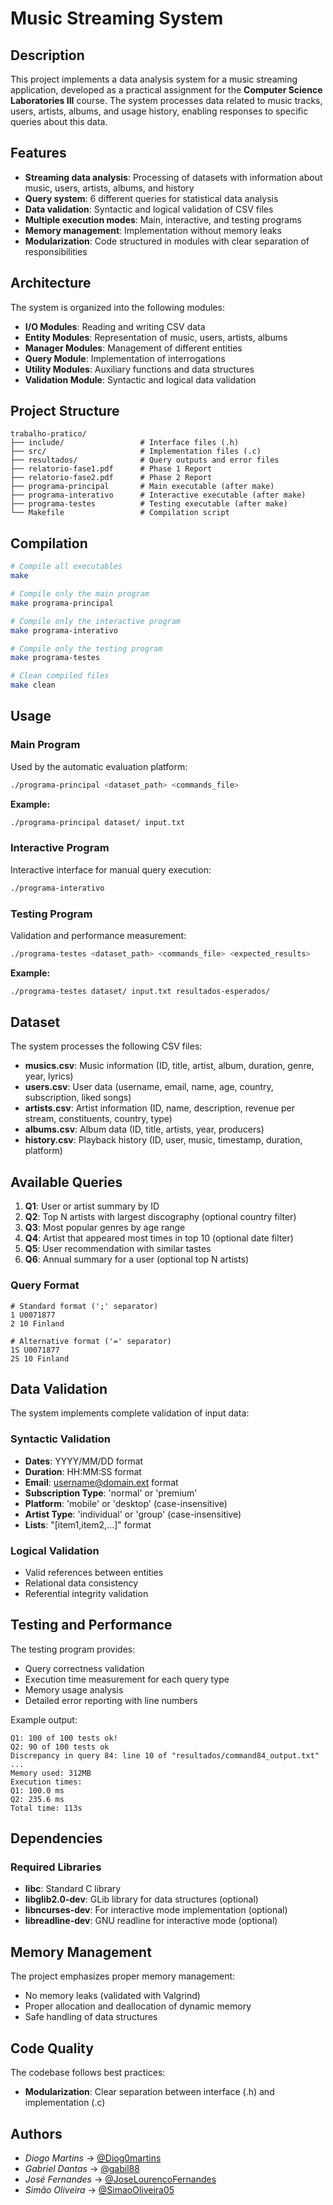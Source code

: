 # Music Streaming System

## Description

This project implements a data analysis system for a music streaming application, developed as a practical assignment for the **Computer Science Laboratories III** course. The system processes data related to music tracks, users, artists, albums, and usage history, enabling responses to specific queries about this data.

## Features

- **Streaming data analysis**: Processing of datasets with information about music, users, artists, albums, and history
- **Query system**: 6 different queries for statistical data analysis
- **Data validation**: Syntactic and logical validation of CSV files
- **Multiple execution modes**: Main, interactive, and testing programs
- **Memory management**: Implementation without memory leaks
- **Modularization**: Code structured in modules with clear separation of responsibilities

## Architecture

The system is organized into the following modules:

- **I/O Modules**: Reading and writing CSV data
- **Entity Modules**: Representation of music, users, artists, albums
- **Manager Modules**: Management of different entities
- **Query Module**: Implementation of interrogations
- **Utility Modules**: Auxiliary functions and data structures
- **Validation Module**: Syntactic and logical data validation

## Project Structure

```
trabalho-pratico/
├── include/                 # Interface files (.h)
├── src/                     # Implementation files (.c)
├── resultados/              # Query outputs and error files
├── relatorio-fase1.pdf      # Phase 1 Report
├── relatorio-fase2.pdf      # Phase 2 Report
├── programa-principal       # Main executable (after make)
├── programa-interativo      # Interactive executable (after make)
├── programa-testes          # Testing executable (after make)
└── Makefile                 # Compilation script
```

## Compilation

```bash
# Compile all executables
make

# Compile only the main program
make programa-principal

# Compile only the interactive program
make programa-interativo

# Compile only the testing program
make programa-testes

# Clean compiled files
make clean
```

## Usage

### Main Program
Used by the automatic evaluation platform:
```bash
./programa-principal <dataset_path> <commands_file>
```

**Example:**
```bash
./programa-principal dataset/ input.txt
```

### Interactive Program
Interactive interface for manual query execution:
```bash
./programa-interativo
```

### Testing Program
Validation and performance measurement:
```bash
./programa-testes <dataset_path> <commands_file> <expected_results>
```

**Example:**
```bash
./programa-testes dataset/ input.txt resultados-esperados/
```

## Dataset

The system processes the following CSV files:

- **musics.csv**: Music information (ID, title, artist, album, duration, genre, year, lyrics)
- **users.csv**: User data (username, email, name, age, country, subscription, liked songs)
- **artists.csv**: Artist information (ID, name, description, revenue per stream, constituents, country, type)
- **albums.csv**: Album data (ID, title, artists, year, producers)
- **history.csv**: Playback history (ID, user, music, timestamp, duration, platform)

## Available Queries

1. **Q1**: User or artist summary by ID
2. **Q2**: Top N artists with largest discography (optional country filter)
3. **Q3**: Most popular genres by age range
4. **Q4**: Artist that appeared most times in top 10 (optional date filter)
5. **Q5**: User recommendation with similar tastes
6. **Q6**: Annual summary for a user (optional top N artists)

### Query Format

```
# Standard format (';' separator)
1 U0071877
2 10 Finland

# Alternative format ('=' separator)
1S U0071877
2S 10 Finland
```

## Data Validation

The system implements complete validation of input data:

### Syntactic Validation
- **Dates**: YYYY/MM/DD format
- **Duration**: HH:MM:SS format
- **Email**: username@domain.ext format
- **Subscription Type**: 'normal' or 'premium'
- **Platform**: 'mobile' or 'desktop' (case-insensitive)
- **Artist Type**: 'individual' or 'group' (case-insensitive)
- **Lists**: "[item1,item2,...]" format

### Logical Validation
- Valid references between entities
- Relational data consistency
- Referential integrity validation

## Testing and Performance

The testing program provides:
- Query correctness validation
- Execution time measurement for each query type
- Memory usage analysis
- Detailed error reporting with line numbers

Example output:
```
Q1: 100 of 100 tests ok!
Q2: 90 of 100 tests ok
Discrepancy in query 84: line 10 of "resultados/command84_output.txt"
...
Memory used: 312MB
Execution times:
Q1: 100.0 ms
Q2: 235.6 ms
Total time: 113s
```

## Dependencies

### Required Libraries
- **libc**: Standard C library
- **libglib2.0-dev**: GLib library for data structures (optional)
- **libncurses-dev**: For interactive mode implementation (optional)
- **libreadline-dev**: GNU readline for interactive mode (optional)

## Memory Management

The project emphasizes proper memory management:
- No memory leaks (validated with Valgrind)
- Proper allocation and deallocation of dynamic memory
- Safe handling of data structures

## Code Quality

The codebase follows best practices:
- **Modularization**: Clear separation between interface (.h) and implementation (.c)

## Authors

- *Diogo Martins* -> [@Diog0martins](https://github.com/Diog0martins)
- *Gabriel Dantas* -> [@gabil88](https://github.com/gabil88)
- *José Fernandes* -> [@JoseLourencoFernandes](https://github.com/JoseLourencoFernandes)
- *Simão Oliveira* -> [@SimaoOliveira05](https://github.com/SimaoOliveira05)

